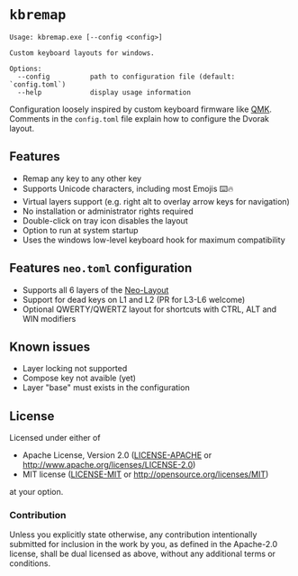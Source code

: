 # `kbremap`

```
Usage: kbremap.exe [--config <config>]

Custom keyboard layouts for windows.

Options:
  --config          path to configuration file (default: `config.toml`)
  --help            display usage information
```

Configuration loosely inspired by custom keyboard firmware like [QMK](https://qmk.fm/).
Comments in the `config.toml` file explain how to configure the Dvorak layout.

## Features
* Remap any key to any other key
* Supports Unicode characters, including most Emojis ⌨️🔥
* Virtual layers support (e.g. right alt to overlay arrow keys for navigation)
* No installation or administrator rights required
* Double-click on tray icon disables the layout
* Option to run at system startup
* Uses the windows low-level keyboard hook for maximum compatibility

## Features `neo.toml` configuration
* Supports all 6 layers of the [Neo-Layout](https://neo-layout.org/)
* Support for dead keys on L1 and L2 (PR for L3-L6 welcome)
* Optional QWERTY/QWERTZ layout for shortcuts with CTRL, ALT and WIN modifiers

## Known issues
* Layer locking not supported
* Compose key not avaible (yet)
* Layer "base" must exists in the configuration

## License

Licensed under either of

- Apache License, Version 2.0 ([LICENSE-APACHE](LICENSE-APACHE) or
  http://www.apache.org/licenses/LICENSE-2.0)
- MIT license ([LICENSE-MIT](LICENSE-MIT) or http://opensource.org/licenses/MIT)

at your option.

### Contribution

Unless you explicitly state otherwise, any contribution intentionally submitted for inclusion in the
work by you, as defined in the Apache-2.0 license, shall be dual licensed as above, without any
additional terms or conditions.
